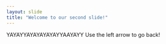 ```yaml
---
layout: slide
title: "Welcome to our second slide!"
---
```

YAYAYYAYAYAYAYAYYAAYAYY
Use the left arrow to go back!
